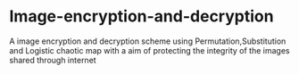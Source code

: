 # Image-encryption-and-decryption
A image encryption and decryption scheme using Permutation,Substitution and Logistic chaotic map with a aim of protecting the integrity of the images shared through internet
